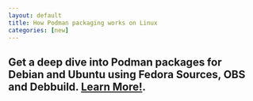 ```yaml
---
layout: default
title: How Podman packaging works on Linux
categories: [new]
---
```

## Get a deep dive into Podman packages for Debian and Ubuntu using Fedora Sources, OBS and Debbuild. [Learn More!](https://opensource.com/article/22/9/podman-packages-linux).
